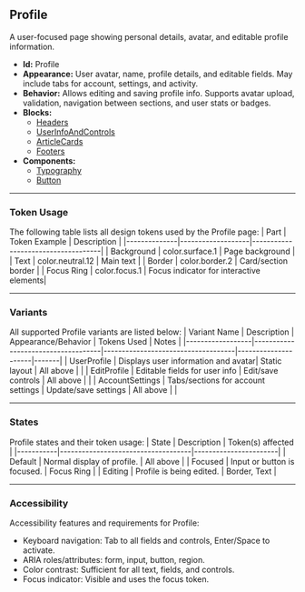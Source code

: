 ## Profile
A user-focused page showing personal details, avatar, and editable profile information.
- **Id:** Profile
- **Appearance:** User avatar, name, profile details, and editable fields. May include tabs for account, settings, and activity.
- **Behavior:** Allows editing and saving profile info. Supports avatar upload, validation, navigation between sections, and user stats or badges.
- **Blocks:**
  - [Headers](../blocks/Headers.md)
  - [UserInfoAndControls](../blocks/UserInfoAndControls.md)
  - [ArticleCards](../blocks/ArticleCards.md)
  - [Footers](../blocks/Footers.md)
- **Components:**
  - [Typography](../components/Typography.md)
  - [Button](../components/Button.md)

---

### Token Usage
The following table lists all design tokens used by the Profile page:
| Part         | Token Example      | Description                        |
|--------------|-------------------|------------------------------------|
| Background   | color.surface.1   | Page background                    |
| Text         | color.neutral.12  | Main text                          |
| Border       | color.border.2    | Card/section border                |
| Focus Ring   | color.focus.1     | Focus indicator for interactive elements|

---

### Variants
All supported Profile variants are listed below:
| Variant Name     | Description                        | Appearance/Behavior                | Tokens Used         | Notes |
|------------------|------------------------------------|------------------------------------|---------------------|-------|
| UserProfile      | Displays user information and avatar| Static layout                      | All above           |       |
| EditProfile      | Editable fields for user info       | Edit/save controls                 | All above           |       |
| AccountSettings  | Tabs/sections for account settings  | Update/save settings               | All above           |       |

---

### States
Profile states and their token usage:
| State     | Description                        | Token(s) affected      |
|-----------|------------------------------------|-----------------------|
| Default   | Normal display of profile.         | All above             |
| Focused   | Input or button is focused.        | Focus Ring            |
| Editing   | Profile is being edited.           | Border, Text          |

---

### Accessibility
Accessibility features and requirements for Profile:
- Keyboard navigation: Tab to all fields and controls, Enter/Space to activate.
- ARIA roles/attributes: form, input, button, region.
- Color contrast: Sufficient for all text, fields, and controls.
- Focus indicator: Visible and uses the focus token.
